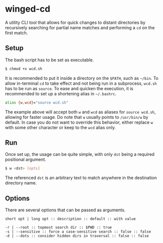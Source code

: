 # winged-cd

A utility CLI tool that allows for quick changes to distant directories by recursively searching for partial name
matches and performing a `cd` on the first match.

## Setup

The bash script has to be set as executable.

```bash
$ chmod +x wcd.sh
```

It is recommended to put it inside a directory on the `$PATH`, such as `~/bin`. To allow in-terminal `cd` to take effect
and not being run in a subprocess, `wcd.sh` has to be run as `source`. To ease and quicken the execution, it is
recommended to set up a shortening alias in `~/.bashrc`.

```bash
alias {w,wcd}="source wcd.sh"
```

The example above will accept both `w` and `wcd` as aliases for `source wcd.sh`, allowing for faster usage. Do note
that `w` usually points to `/usr/bin/w` by default. In case you do not want to override this behavior, either
replace `w` with some other character or keep to the `wcd` alias only.

## Run

Once set up, the usage can be quite simple, with only `dst` being a required positional argument.

```bash
$ w <dst> [opts]
```

The referenced `dst` is an arbitrary text to match anywhere in the destination directory name.

## Options

There are several options that can be passed as arguments.

```
short opt | long opt :: description :: default :: with value

-r | --root :: topmost search dir :: $PWD :: true
-s | --sensitive :: force a case-sensitive search :: false :: false
-d | --dots :: consider hidden dirs in traversal :: false :: false
```
